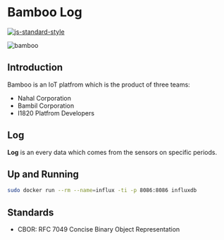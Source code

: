 # Bamboo Log
[![js-standard-style](https://cdn.rawgit.com/feross/standard/master/badge.svg)](http://standardjs.com)

![bamboo](https://img.shields.io/badge/bambil-bamboo-orange.svg?style=flat-square)

## Introduction
Bamboo is an IoT platfrom which is the product of three teams:

* Nahal Corporation
* Bambil Corporation
* I1820 Platfrom Developers


## Log
**Log** is an every data which comes from the sensors on specific periods.

## Up and Running
```sh
sudo docker run --rm --name=influx -ti -p 8086:8086 influxdb
```

## Standards
* CBOR: RFC 7049 Concise Binary Object Representation
